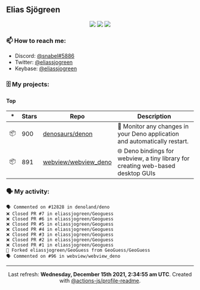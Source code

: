 ## Elias Sjögreen

<p align="center">
  <img src="https://img.shields.io/badge/🎂-dec. 2003-success" />
  <img src="https://img.shields.io/badge/🌎-Stockholm-informational" />
  <img src="https://img.shields.io/badge/👦-He/Him-informational" />
</p>

### 📫 How to reach me:

- Discord: [@snabel#5886](https://discord.com/users/267978757799673866)
- Twitter: [@eliassjogreen](https://twitter.com/eliassjogreen)
- Keybase: [@eliassjogreen](https://keybase.io/eliassjogreen)

### 🗄 My projects:

#### Top
|*|Stars|Repo|Description|
|---|---|---|---|
| 📦 | 900 | [denosaurs/denon](https://github.com/denosaurs/denon) | 👀 Monitor any changes in your Deno application and automatically restart. |
| 📦 | 891 | [webview/webview_deno](https://github.com/webview/webview_deno) | 🌐 Deno bindings for webview, a tiny library for creating web-based desktop GUIs |

### 🗣 My activity:

```
🗣 Commented on #12828 in denoland/deno
❌ Closed PR #7 in eliassjogreen/Geoguess
❌ Closed PR #6 in eliassjogreen/Geoguess
❌ Closed PR #5 in eliassjogreen/Geoguess
❌ Closed PR #4 in eliassjogreen/Geoguess
❌ Closed PR #3 in eliassjogreen/Geoguess
❌ Closed PR #2 in eliassjogreen/Geoguess
❌ Closed PR #1 in eliassjogreen/Geoguess
🍴 Forked eliassjogreen/GeoGuess from GeoGuess/GeoGuess
🗣 Commented on #96 in webview/webview_deno
```

------------
<p align="center">Last refresh: <b>Wednesday, December 15th 2021, 2:34:55 am UTC</b>. Created with <a href=https://github.com/marketplace/actions/profile-readme>@actions-js/profile-readme</a>.</p>
